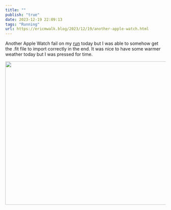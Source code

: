 ```yaml
---
title: ""
publish: "true"
date: 2023-12-19 22:09:13
tags: "Running"
url: https://ericmwalk.blog/2023/12/19/another-apple-watch.html
---
```


Another Apple Watch fail on my [run](https://strava.com/activities/10407018265) today but I was able to somehow get the .fit file to import correctly in the end. It was nice to have some warmer weather today but I was pressed for time.



<img src="uploads/2023/23cec444ef.jpg" width="600" height="450" alt="">